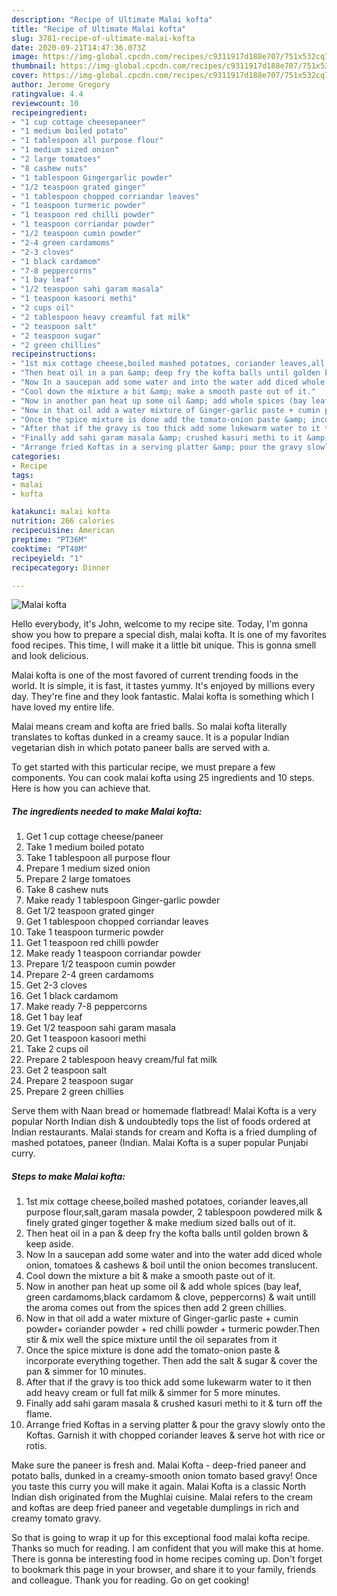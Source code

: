 ```yaml
---
description: "Recipe of Ultimate Malai kofta"
title: "Recipe of Ultimate Malai kofta"
slug: 3781-recipe-of-ultimate-malai-kofta
date: 2020-09-21T14:47:36.073Z
image: https://img-global.cpcdn.com/recipes/c9311917d188e707/751x532cq70/malai-kofta-recipe-main-photo.jpg
thumbnail: https://img-global.cpcdn.com/recipes/c9311917d188e707/751x532cq70/malai-kofta-recipe-main-photo.jpg
cover: https://img-global.cpcdn.com/recipes/c9311917d188e707/751x532cq70/malai-kofta-recipe-main-photo.jpg
author: Jerome Gregory
ratingvalue: 4.4
reviewcount: 10
recipeingredient:
- "1 cup cottage cheesepaneer"
- "1 medium boiled potato"
- "1 tablespoon all purpose flour"
- "1 medium sized onion"
- "2 large tomatoes"
- "8 cashew nuts"
- "1 tablespoon Gingergarlic powder"
- "1/2 teaspoon grated ginger"
- "1 tablespoon chopped corriandar leaves"
- "1 teaspoon turmeric powder"
- "1 teaspoon red chilli powder"
- "1 teaspoon corriandar powder"
- "1/2 teaspoon cumin powder"
- "2-4 green cardamoms"
- "2-3 cloves"
- "1 black cardamom"
- "7-8 peppercorns"
- "1 bay leaf"
- "1/2 teaspoon sahi garam masala"
- "1 teaspoon kasoori methi"
- "2 cups oil"
- "2 tablespoon heavy creamful fat milk"
- "2 teaspoon salt"
- "2 teaspoon sugar"
- "2 green chillies"
recipeinstructions:
- "1st mix cottage cheese,boiled mashed potatoes, coriander leaves,all purpose flour,salt,garam masala powder, 2 tablespoon powdered milk &amp; finely grated ginger together &amp; make medium sized balls out of it."
- "Then heat oil in a pan &amp; deep fry the kofta balls until golden brown &amp; keep aside."
- "Now In a saucepan add some water and into the water add diced whole onion, tomatoes &amp; cashews &amp; boil until the onion becomes translucent."
- "Cool down the mixture a bit &amp; make a smooth paste out of it."
- "Now in another pan heat up some oil &amp; add whole spices (bay leaf, green cardamoms,black cardamom &amp; clove, peppercorns) &amp; wait untill the aroma comes out from the spices then add 2 green chillies."
- "Now in that oil add a water mixture of Ginger-garlic paste + cumin powder+ coriander powder + red chilli powder + turmeric powder.Then stir &amp; mix well the spice mixture until the oil separates from it"
- "Once the spice mixture is done add the tomato-onion paste &amp; incorporate everything together. Then add the salt &amp; sugar &amp; cover the pan &amp; simmer for 10 minutes."
- "After that if the gravy is too thick add some lukewarm water to it then add heavy cream or full fat milk &amp; simmer for 5 more minutes."
- "Finally add sahi garam masala &amp; crushed kasuri methi to it &amp; turn off the flame."
- "Arrange fried Koftas in a serving platter &amp; pour the gravy slowly onto the Koftas. Garnish it with chopped coriander leaves &amp; serve hot with rice or rotis."
categories:
- Recipe
tags:
- malai
- kofta

katakunci: malai kofta 
nutrition: 266 calories
recipecuisine: American
preptime: "PT36M"
cooktime: "PT48M"
recipeyield: "1"
recipecategory: Dinner

---
```



![Malai kofta](https://img-global.cpcdn.com/recipes/c9311917d188e707/751x532cq70/malai-kofta-recipe-main-photo.jpg)

Hello everybody, it's John, welcome to my recipe site. Today, I'm gonna show you how to prepare a special dish, malai kofta. It is one of my favorites food recipes. This time, I will make it a little bit unique. This is gonna smell and look delicious.

Malai kofta is one of the most favored of current trending foods in the world. It is simple, it is fast, it tastes yummy. It's enjoyed by millions every day. They're fine and they look fantastic. Malai kofta is something which I have loved my entire life.

Malai means cream and kofta are fried balls. So malai kofta literally translates to koftas dunked in a creamy sauce. It is a popular Indian vegetarian dish in which potato paneer balls are served with a.


To get started with this particular recipe, we must prepare a few components. You can cook malai kofta using 25 ingredients and 10 steps. Here is how you can achieve that.

<!--inarticleads1-->

##### The ingredients needed to make Malai kofta:

1. Get 1 cup cottage cheese/paneer
1. Take 1 medium boiled potato
1. Take 1 tablespoon all purpose flour
1. Prepare 1 medium sized onion
1. Prepare 2 large tomatoes
1. Take 8 cashew nuts
1. Make ready 1 tablespoon Ginger-garlic powder
1. Get 1/2 teaspoon grated ginger
1. Get 1 tablespoon chopped corriandar leaves
1. Take 1 teaspoon turmeric powder
1. Get 1 teaspoon red chilli powder
1. Make ready 1 teaspoon corriandar powder
1. Prepare 1/2 teaspoon cumin powder
1. Prepare 2-4 green cardamoms
1. Get 2-3 cloves
1. Get 1 black cardamom
1. Make ready 7-8 peppercorns
1. Get 1 bay leaf
1. Get 1/2 teaspoon sahi garam masala
1. Get 1 teaspoon kasoori methi
1. Take 2 cups oil
1. Prepare 2 tablespoon heavy cream/ful fat milk
1. Get 2 teaspoon salt
1. Prepare 2 teaspoon sugar
1. Prepare 2 green chillies


Serve them with Naan bread or homemade flatbread! Malai Kofta is a very popular North Indian dish &amp; undoubtedly tops the list of foods ordered at Indian restaurants. Malai stands for cream and Kofta is a fried dumpling of mashed potatoes, paneer (Indian. Malai Kofta is a super popular Punjabi curry. 

<!--inarticleads2-->

##### Steps to make Malai kofta:

1. 1st mix cottage cheese,boiled mashed potatoes, coriander leaves,all purpose flour,salt,garam masala powder, 2 tablespoon powdered milk &amp; finely grated ginger together &amp; make medium sized balls out of it.
1. Then heat oil in a pan &amp; deep fry the kofta balls until golden brown &amp; keep aside.
1. Now In a saucepan add some water and into the water add diced whole onion, tomatoes &amp; cashews &amp; boil until the onion becomes translucent.
1. Cool down the mixture a bit &amp; make a smooth paste out of it.
1. Now in another pan heat up some oil &amp; add whole spices (bay leaf, green cardamoms,black cardamom &amp; clove, peppercorns) &amp; wait untill the aroma comes out from the spices then add 2 green chillies.
1. Now in that oil add a water mixture of Ginger-garlic paste + cumin powder+ coriander powder + red chilli powder + turmeric powder.Then stir &amp; mix well the spice mixture until the oil separates from it
1. Once the spice mixture is done add the tomato-onion paste &amp; incorporate everything together. Then add the salt &amp; sugar &amp; cover the pan &amp; simmer for 10 minutes.
1. After that if the gravy is too thick add some lukewarm water to it then add heavy cream or full fat milk &amp; simmer for 5 more minutes.
1. Finally add sahi garam masala &amp; crushed kasuri methi to it &amp; turn off the flame.
1. Arrange fried Koftas in a serving platter &amp; pour the gravy slowly onto the Koftas. Garnish it with chopped coriander leaves &amp; serve hot with rice or rotis.


Make sure the paneer is fresh and. Malai Kofta - deep-fried paneer and potato balls, dunked in a creamy-smooth onion tomato based gravy! Once you taste this curry you will make it again. Malai Kofta is a classic North Indian dish originated from the Mughlai cuisine. Malai refers to the cream and koftas are deep fried paneer and vegetable dumplings in rich and creamy tomato gravy. 

So that is going to wrap it up for this exceptional food malai kofta recipe. Thanks so much for reading. I am confident that you will make this at home. There is gonna be interesting food in home recipes coming up. Don't forget to bookmark this page in your browser, and share it to your family, friends and colleague. Thank you for reading. Go on get cooking!
